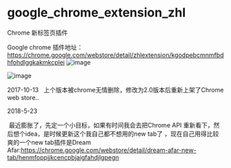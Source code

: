 # google_chrome_extension_zhl
Chrome 新标签页插件

Google chrome 插件地址：https://chrome.google.com/webstore/detail/zhlextension/kgodpebcmnmfbdhfohdlggkakmkcplei
![image](https://github.com/ORACLE128G/Images/blob/master/zhl_extension/img/google_earth.png)

![image](https://github.com/ORACLE128G/Images/blob/master/zhl_extension/img/zhl_extension.png)


2017-10-13 
  
  上个版本被chrome无情删除，修改为2.0版本后重新上架了Chrome web store..

2018-5-23
 
  最近膨胀了，先定一个小目标，如果有时间我会去把Chrome API 重新看下，然后想个idea，是时候更新这个我自己都不想用的new tab了 ，现在自己用得比较爽的一个new tab插件是Dream Afar:https://chrome.google.com/webstore/detail/dream-afar-new-tab/henmfoppjjkcencpbjaigfahdjlgpegn
